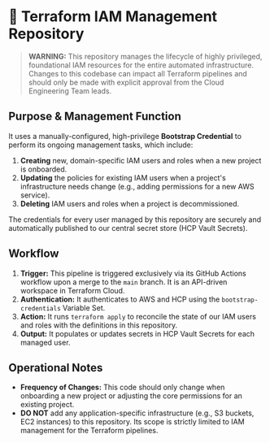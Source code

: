 # 🛑 Terraform IAM Management Repository

> **WARNING:** This repository manages the lifecycle of highly privileged, foundational IAM resources for the entire automated infrastructure. Changes to this codebase can impact all Terraform pipelines and should only be made with explicit approval from the Cloud Engineering Team leads.

## Purpose & Management Function

It uses a manually-configured, high-privilege **Bootstrap Credential** to perform its ongoing management tasks, which include:

1. **Creating** new, domain-specific IAM users and roles when a new project is onboarded.
2. **Updating** the policies for existing IAM users when a project's infrastructure needs change (e.g., adding permissions for a new AWS service).
3. **Deleting** IAM users and roles when a project is decommissioned.

The credentials for every user managed by this repository are securely and automatically published to our central secret store (HCP Vault Secrets).

## Workflow

1. **Trigger:** This pipeline is triggered exclusively via its GitHub Actions workflow upon a merge to the `main` branch. It is an API-driven workspace in Terraform Cloud.
2. **Authentication:** It authenticates to AWS and HCP using the `bootstrap-credentials` Variable Set.
3. **Action:** It runs `terraform apply` to reconcile the state of our IAM users and roles with the definitions in this repository.
4. **Output:** It populates or updates secrets in HCP Vault Secrets for each managed user.

## Operational Notes

* **Frequency of Changes:** This code should only change when onboarding a new project or adjusting the core permissions for an existing project.
* **DO NOT** add any application-specific infrastructure (e.g., S3 buckets, EC2 instances) to this repository. Its scope is strictly limited to IAM management for the Terraform pipelines.